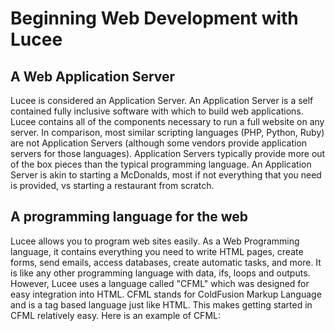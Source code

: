 # Beginning Web Development with Lucee



## A Web Application Server

Lucee is considered an Application Server. An Application Server is a self contained fully inclusive software with which to build web applications. Lucee contains all of the components necessary to run a full website on any server. In comparison, most similar scripting languages (PHP, Python, Ruby) are not Application Servers (although some vendors provide application servers for those languages). Application Servers typically provide more out of the box pieces than the typical programming language. An Application Server is akin to starting a McDonalds, most if not everything that you need is provided, vs starting a restaurant from scratch.


## A programming language for the web


Lucee allows you to program web sites easily. As a Web Programming language, it contains everything you need to write HTML pages, create forms, send emails, access databases, create automatic tasks, and more. It is like any other programming language with data, ifs, loops and outputs. However, Lucee uses a language called "CFML" which was designed for easy integration into HTML. CFML stands for ColdFusion Markup Language and is a tag based language just like HTML. This makes getting started in CFML relatively easy. Here is an example of CFML: